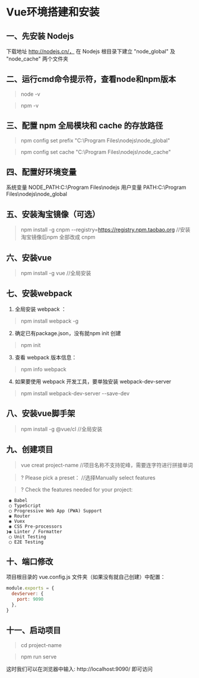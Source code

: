 # Vue环境搭建和安装
## 一、先安装 Nodejs
下载地址 http://nodejs.cn/， 在 Nodejs 根目录下建立 "node_global" 及 "node_cache" 两个文件夹

## 二、运行cmd命令提示符，查看node和npm版本
> node -v

> npm -v

## 三、配置 npm 全局模块和 cache 的存放路径
> npm config set prefix "C:\Program Files\nodejs\node_global"

> npm config set cache "C:\Program Files\nodejs\node_cache"

## 四、配置好环境变量
系统变量 NODE_PATH:C:\Program Files\nodejs
用户变量 PATH:C:\Program Files\nodejs\node_global

## 五、安装淘宝镜像（可选）
> npm install -g cnpm --registry=https://registry.npm.taobao.org  //安装淘宝镜像后npm 全部改成 cnpm 

## 六、安装vue
> npm install -g vue //全局安装

## 七、安装webpack
1. 全局安装 webpack ：
> npm install webpack -g

2. 确定已有package.json，没有就npm init 创建
> npm init

3. 查看 webpack 版本信息：
> npm info webpack

4. 如果要使用 webpack 开发工具，要单独安装 webpack-dev-server
> npm install webpack-dev-server --save-dev

## 八、安装vue脚手架
> npm install -g @vue/cl //全局安装

## 九、创建项目
> vue creat project-name //项目名称不支持驼峰，需要连字符进行拼接单词

> ? Please pick a preset： //选择Manually select features

> ? Check the features needed for your project: 
```
 ◉ Babel
 ◯ TypeScript
 ◯ Progressive Web App (PWA) Support
 ◉ Router
 ◉ Vuex
 ◉ CSS Pre-processors
❯◉ Linter / Formatter
 ◯ Unit Testing
 ◯ E2E Testing
```

## 十、端口修改
项目根目录的 vue.config.js 文件夹（如果没有就自己创建）中配置：
```js
module.exports = {
  devServer: {
    port: 9090
  },
}
```

## 十一、启动项目
> cd project-name

> npm run serve

这时我们可以在浏览器中输入: http://localhost:9090/ 即可访问
